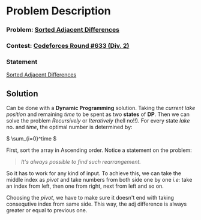 # Problem Description

### Problem: [Sorted Adjacent Differences](http://codeforces.com/contest/1339/problem/B)
### Contest: [Codeforces Round #633 (Div. 2)](http://codeforces.com/contest/1339/)
### Statement
[Sorted Adjacent Differences](http://codeforces.com/contest/1339/problem/B)
## Solution
Can be done with a **Dynamic Programming** solution. Taking the *current lake position* and remaining *time* to be spent as two **states** of **DP**. 
Then we can solve the problem *Recursively* or *Iteratively* (hell no!!).
For every state *lake* no. and *time*, the optimal number is determined by:

$ \sum_{i=0}^time $ 

First, sort the array in Ascending order.
Notice a statement on the problem:
> *It's always possible to find such rearrangement.*

So it has to work for any kind of input. To achieve this, we can take the middle index as *pivot* and take numbers from both side one by one *i.e:* take an index from left, then one from right, next from left and so on.

 Choosing the *pivot*, we have to make sure it doesn't end with taking consequtive index from same side. This way, the adj difference is always greater or equal to previous one.
